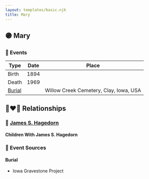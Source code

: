 ```yaml
---
layout: templates/basic.njk
title: Mary
---
```

## 🟣 Mary

### 📆 Events

Type | Date | Place
------ | ------ | ------
Birth | 1894 |
Death | 1969 |
[Burial](#event-2) |  | Willow Creek Cemetery, Clay, Iowa, USA

## 👩‍❤️‍👨 Relationships

### 🔵 [James S. Hagedorn](/people/7/70562989)

#### Children With James S. Hagedorn
### 📰 Event Sources

#### <a id="event-2"></a> Burial
* Iowa Gravestone Project